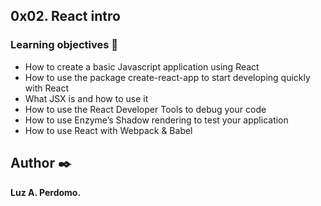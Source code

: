 ##  0x02. React intro

###   Learning objectives :open_book:

-   How to create a basic Javascript application using React
-   How to use the package create-react-app to start developing quickly with React
-   What JSX is and how to use it
-   How to use the React Developer Tools to debug your code
-   How to use Enzyme’s Shadow rendering to test your application
-   How to use React with Webpack & Babel



## Author :black_nib:
**Luz A. Perdomo.**

